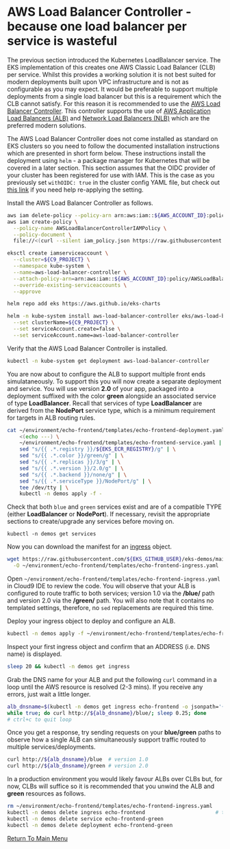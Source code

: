 # AWS Load Balancer Controller - because one load balancer per service is wasteful

The previous section introduced the Kubernetes LoadBalancer service.
The EKS implementation of this creates one AWS Classic Load Balancer (CLB) per service.
Whilst this provides a working solution it is not best suited for modern deployments built upon VPC infrastructure and is not as configurable as you may expect.
It would be preferable to support multiple deployments from a single load balancer but this is a requirement which the CLB cannot satisfy.
For this reason it is recommended to use the [AWS Load Balancer Controller](https://docs.aws.amazon.com/eks/latest/userguide/aws-load-balancer-controller.html).
This controller supports the use of [AWS Application Load Balancers (ALB)](https://aws.amazon.com/elasticloadbalancing/application-load-balancer/) and [Network Load Balancers (NLB)](https://aws.amazon.com/elasticloadbalancing/network-load-balancer/) which are the preferred modern solutions.

The AWS Load Balancer Controller does not come installed as standard on EKS clusters so you need to follow the documented installation instructions which are presented in short form below.
These instructions install the deployment using `helm` - a package manager for Kubernetes that will be covered in a later section.
This section assumes that the OIDC provider of your cluster has been registered for use with IAM.
This is the case as you previously set `withOIDC: true` in the cluster config YAML file, but check out [this link](https://docs.aws.amazon.com/eks/latest/userguide/enable-iam-roles-for-service-accounts.html) if you need help re-applying the setting.

Install the AWS Load Balancer Controller as follows.
```bash
aws iam delete-policy --policy-arn arn:aws:iam::${AWS_ACCOUNT_ID}:policy/AWSLoadBalancerControllerIAMPolicy >/dev/null 2>&1
aws iam create-policy \
  --policy-name AWSLoadBalancerControllerIAMPolicy \
  --policy-document \
  file://<(curl --silent iam_policy.json https://raw.githubusercontent.com/kubernetes-sigs/aws-load-balancer-controller/v2.3.1/docs/install/iam_policy.json)

eksctl create iamserviceaccount \
  --cluster=${C9_PROJECT} \
  --namespace kube-system \
  --name=aws-load-balancer-controller \
  --attach-policy-arn=arn:aws:iam::${AWS_ACCOUNT_ID}:policy/AWSLoadBalancerControllerIAMPolicy \
  --override-existing-serviceaccounts \
  --approve

helm repo add eks https://aws.github.io/eks-charts

helm -n kube-system install aws-load-balancer-controller eks/aws-load-balancer-controller \
  --set clusterName=${C9_PROJECT} \
  --set serviceAccount.create=false \
  --set serviceAccount.name=aws-load-balancer-controller
```

Verify that the AWS Load Balancer Controller is installed.
```bash
kubectl -n kube-system get deployment aws-load-balancer-controller
```

You are now about to configure the ALB to support multiple front ends simulataneously.
To support this you will now create a separate deployment and service.
You will use version **2.0** of your app, packaged into a deployment suffixed with the color **green** alongside an associated service of type **LoadBalancer**.
Recall that services of type **LoadBalancer** are derived from the **NodePort** service type, which is a minimum requirement for targets in ALB routing rules.
```bash
cat ~/environment/echo-frontend/templates/echo-frontend-deployment.yaml \
    <(echo ---) \
    ~/environment/echo-frontend/templates/echo-frontend-service.yaml | \
    sed "s/{{ .*.registry }}/${EKS_ECR_REGISTRY}/g" | \
    sed "s/{{ .*.color }}/green/g" | \
    sed "s/{{ .*.replicas }}/3/g" | \
    sed "s/{{ .*.version }}/2.0/g" | \
    sed "s/{{ .*.backend }}/none/g" | \
    sed "s/{{ .*.serviceType }}/NodePort/g" | \
    tee /dev/tty | \
    kubectl -n demos apply -f -
```

Check that both `blue` and `green` services exist and are of a compatible TYPE (either **LoadBalancer** or **NodePort**).
If necessary, revisit the appropriate sections to create/upgrade any services before moving on.
```
kubectl -n demos get services
```

Now you can download the manifest for an [ingress](https://kubernetes.io/docs/concepts/services-networking/ingress/) object.
```bash
wget https://raw.githubusercontent.com/${EKS_GITHUB_USER}/eks-demos/main/echo-frontend/templates/echo-frontend-ingress.yaml \
  -O ~/environment/echo-frontend/templates/echo-frontend-ingress.yaml
```

Open `~/environment/echo-frontend/templates/echo-frontend-ingress.yaml` in Cloud9 IDE to review the code.
You will observe that your ALB is configured to route traffic to both services; version 1.0 via the **/blue/** path and version 2.0 via the **/green/** path.
You will also note that it contains no templated settings, therefore, no `sed` replacements are required this time. 

Deploy your ingress object to deploy and configure an ALB.
```bash
kubectl -n demos apply -f ~/environment/echo-frontend/templates/echo-frontend-ingress.yaml
```

Inspect your first ingress object and confirm that an ADDRESS (i.e. DNS name) is displayed.
```bash
sleep 20 && kubectl -n demos get ingress
```

Grab the DNS name for your ALB and put the following `curl` command in a loop until the AWS resource is resolved (2-3 mins).
If you receive any errors, just wait a little longer.
```bash
alb_dnsname=$(kubectl -n demos get ingress echo-frontend -o jsonpath='{.status.loadBalancer.ingress[0].hostname}')
while true; do curl http://${alb_dnsname}/blue/; sleep 0.25; done
# ctrl+c to quit loop
```

Once you get a response, try sending requests on your **blue/green** paths to observe how a single ALB can simultaneously support traffic routed to multiple services/deployments.
```bash
curl http://${alb_dnsname}/blue  # version 1.0
curl http://${alb_dnsname}/green # version 2.0
```

In a production environment you would likely favour ALBs over CLBs but, for now, CLBs will suffice so it is recommended that you unwind the ALB and **green** resources as follows.
```bash
rm ~/environment/echo-frontend/templates/echo-frontend-ingress.yaml
kubectl -n demos delete ingress echo-frontend                       # this discards the ALB so be patient here
kubectl -n demos delete service echo-frontend-green
kubectl -n demos delete deployment echo-frontend-green
```

[Return To Main Menu](/README.md)
